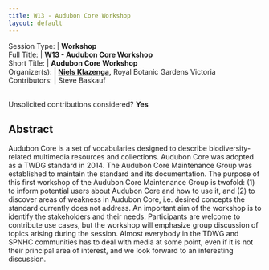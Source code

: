 ```yaml
---
title: W13 - Audubon Core Workshop
layout: default
---
```



Session Type: | **Workshop**  
Full Title:   | **W13 - Audubon Core Workshop**  
Short Title:  | **Audubon Core Workshop**  
Organizer(s): | **[Niels Klazenga](mailto:Niels.Klazenga@rbg.vic.gov.au),** Royal Botanic Gardens Victoria  
Contributors: | Steve Baskauf  


<p><br />Unsolicited contributions considered?  <strong>Yes</strong></p>  

<!--
**How many 80-minute sessions are you requesting?** 1
Technical Requirements: | Remote participation capability would be awesome.
-->

## Abstract  

Audubon Core is a set of vocabularies designed to describe biodiversity-related multimedia resources and collections. Audubon Core was adopted as a TWDG standard in 2014. The Audubon Core Maintenance Group was established to maintain the standard and its documentation. The purpose of this first workshop of the Audubon Core Maintenance Group is twofold: (1) to inform potential users about Audubon Core and how to use it, and (2) to discover areas of weakness in Audubon Core, i.e. desired concepts the standard currently does not address. An important aim of the workshop is to identify the stakeholders and their needs. Participants are welcome to contribute use cases, but the workshop will emphasize group discussion of topics arising during the session. Almost everybody in the TDWG and SPNHC communities has to deal with media at some point, even if it is not their principal area of interest, and we look forward to an interesting discussion.

